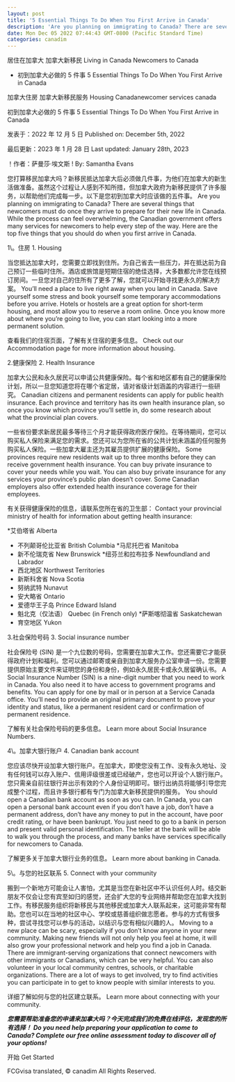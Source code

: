 ```yaml
---
layout: post
title: '5 Essential Things To Do When You First Arrive in Canada'
description: 'Are you planning on immigrating to Canada? There are several things that newcomers must do once they arrive to prepare for their new life in […]'
date: Mon Dec 05 2022 07:44:43 GMT-0800 (Pacific Standard Time)
categories: canadim
---
```


居住在加拿大 加拿大新移民	Living in Canada Newcomers to Canada
	
* 初到加拿大必做的 5 件事	  5 Essential Things To Do When You First Arrive in Canada
	
加拿大住房 加拿大新移民服务	Housing Canadanewcomer services canada
	
初到加拿大必做的 5 件事	5 Essential Things To Do When You First Arrive in Canada
	
发表于：2022 年 12 月 5 日	Published on: December 5th, 2022
	
最后更新：2023 年 1 月 28 日	Last updated: January 28th, 2023
	
！作者：萨曼莎·埃文斯	! By: Samantha Evans   
	
您打算移民加拿大吗？新移民抵达加拿大后必须做几件事，为他们在加拿大的新生活做准备。虽然这个过程让人感到不知所措，但加拿大政府为新移民提供了许多服务，以帮助他们完成每一步。以下是您初到加拿大时应该做的五件事。	Are you planning on immigrating to Canada? There are several things that newcomers must do once they arrive to prepare for their new life in Canada. While the process can feel overwhelming, the Canadian government offers many services for newcomers to help every step of the way. Here are the top five things that you should do when you first arrive in Canada.
		
1\。住房	1\. Housing
	
当您抵达加拿大时，您需要立即找到住所。为自己省去一些压力，并在抵达前为自己预订一些临时住所。酒店或旅馆是短期住宿的绝佳选择，大多数都允许您在线预订房间。一旦您对自己的住所有了更多了解，您就可以开始寻找更永久的解决方案。	You’ll need a place to live right away when you land in Canada. Save yourself some stress and book yourself some temporary accommodations before you arrive. Hotels or hostels are a great option for short-term housing, and most allow you to reserve a room online. Once you know more about where you’re going to live, you can start looking into a more permanent solution.
	
查看我们的住宿页面，了解有关住宿的更多信息。	Check out our Accommodation page for more information about housing.
	
2\.健康保险	2\. Health Insurance
	
加拿大公民和永久居民可以申请公共健康保险。每个省和地区都有自己的健康保险计划，所以一旦您知道您将在哪个省定居，请对省级计划涵盖的内容进行一些研究。	Canadian citizens and permanent residents can apply for public health insurance. Each province and territory has its own health insurance plan, so once you know which province you’ll settle in, do some research about what the provincial plan covers.
	
一些省份要求新居民最多等待三个月才能获得政府医疗保险。在等待期间，您可以购买私人保险来满足您的需求。您还可以为您所在省的公共计划未涵盖的任何服务购买私人保险。一些加拿大雇主还为其雇员提供扩展的健康保险。	Some provinces require new residents wait up to three months before they can receive government health insurance. You can buy private insurance to cover your needs while you wait. You can also buy private insurance for any services your province’s public plan doesn’t cover. Some Canadian employers also offer extended health insurance coverage for their employees.
	
有关获得健康保险的信息，请联系您所在省的卫生部：	Contact your provincial ministry of health for information about getting health insurance:
	
*艾伯塔省	  Alberta
*   不列颠哥伦比亚省	  British Columbia
*马尼托巴省	  Manitoba
* 新不伦瑞克省	  New Brunswick
*纽芬兰和拉布拉多	  Newfoundland and Labrador
* 西北地区	  Northwest Territories
*   新斯科舍省	  Nova Scotia
* 努纳武特	  Nunavut
* 安大略省	  Ontario
*   爱德华王子岛	  Prince Edward Island
* 魁北克（仅法语）	  Quebec (in French only)
*萨斯喀彻温省	  Saskatchewan
* 育空地区	  Yukon
	
3\.社会保险号码	3\. Social insurance number
	
社会保险号 (SIN) 是一个九位数的号码，您需要在加拿大工作。您还需要它才能获得政府计划和福利。您可以通过邮寄或亲自到加拿大服务办公室申请一份。您需要提供原始主要文件来证明您的身份和身份，例如永久居民卡或永久居留确认书。	A Social Insurance Number (SIN) is a nine-digit number that you need to work in Canada. You also need it to have access to government programs and benefits. You can apply for one by mail or in person at a Service Canada office. You’ll need to provide an original primary document to prove your identity and status, like a permanent resident card or confirmation of permanent residence.
	
了解有关社会保险号码的更多信息。	Learn more about Social Insurance Numbers.
	
4\。加拿大银行账户	4\. Canadian bank account
	
您应该尽快开设加拿大银行账户。在加拿大，即使您没有工作、没有永久地址、没有任何钱可以存入账户、信用评级很差或已经破产，您也可以开设个人银行账户。您只需亲自前往银行并出示有效的个人身份证明即可。银行出纳员将能够引导您完成整个过程，而且许多银行都有专门为加拿大新移民提供的服务。	You should open a Canadian bank account as soon as you can. In Canada, you can open a personal bank account even if you don’t have a job, don’t have a permanent address, don’t have any money to put in the account, have poor credit rating, or have been bankrupt. You just need to go to a bank in person and present valid personal identification. The teller at the bank will be able to walk you through the process, and many banks have services specifically for newcomers to Canada.
	
了解更多关于加拿大银行业务的信息。	Learn more about banking in Canada.
	
5\。与您的社区联系	5\. Connect with your community
	
搬到一个新地方可能会让人害怕，尤其是当您在新社区中不认识任何人时。结交新朋友不仅会让您有宾至如归的感觉，还会扩大您的专业网络并帮助您在加拿大找到工作。有移民服务组织将新移民与其他移民或加拿大人联系起来，这可能非常有帮助。您也可以在当地的社区中心、学校或慈善组织做志愿者。参与的方式有很多种，尝试寻找您可以参与的活动，以结识与您有相似兴趣的人。	Moving to a new place can be scary, especially if you don’t know anyone in your new community. Making new friends will not only help you feel at home, it will also grow your professional network and help you find a job in Canada. There are immigrant-serving organizations that connect newcomers with other immigrants or Canadians, which can be very helpful. You can also volunteer in your local community centres, schools, or charitable organizations. There are a lot of ways to get involved, try to find activities you can participate in to get to know people with similar interests to you.
	
详细了解如何与您的社区建立联系。	Learn more about connecting with your community.
	
_**您需要帮助准备您的申请来加拿大吗？今天完成我们的免费在线评估，发现您的所有选择！**_	_**Do you need help preparing your application to come to Canada? Complete our free online assessment today to discover all of your options!**_
	
开始	Get Started

FCGvisa translated, © canadim All Rights Reserved.
